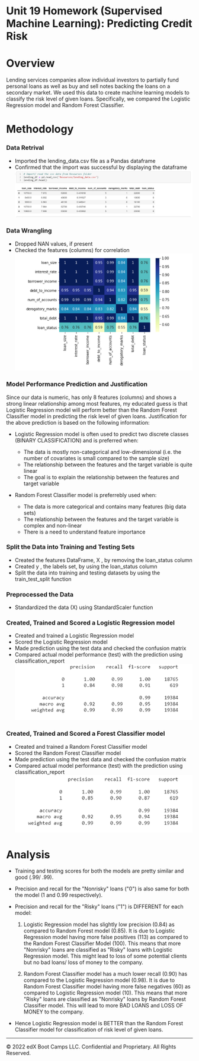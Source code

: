# Unit 19 Homework (Supervised Machine Learning): Predicting Credit Risk

# Overview
Lending services companies allow individual investors to partially fund personal loans as well as buy and sell notes
backing the loans on a secondary market. We used this data to create machine learning models to classify the risk level of given loans. Specifically, we compared the Logistic Regression model and Random Forest Classifier.

# Methodology
### Data Retrival
* Imported the lending_data.csv file as a Pandas dataframe 
* Confirmed that the import was successful by displaying the dataframe
![Dataframe](images/df.png)

### Data Wrangling
* Dropped NAN values, if present
* Checked the features (columns) for correlation
![corr_matrix](images/corr_matrix.png)

### Model Performance Prediction and Justification
Since our data is numeric, has only 8 features (columns) and shows a strong linear relationship among most features, my educated guess is that Logistic Regression model will perform better than the Random Forest Classifier model in predicting the risk level of given loans. Justification for the above prediction is based on the following information:

* Logistic Regression model is often used to predict two discrete classes (BINARY CLASSIFICATION) and is preferred when:
    * The data is mostly non-categorical and low-dimensional (i.e. the number of covariates is small compared to the sample size)
    * The relationship between the features and the target variable is quite linear
    * The goal is to explain the relationship between the features and target variable

* Random Forest Classifier model is preferrebly used when:
    * The data is more categorical and contains many features (big data sets)
    * The relationship between the features and the target variable is complex and non-linear
    * There is a need to understand feature importance

### Split the Data into Training and Testing Sets
* Created the features DataFrame, X , by removing the loan_status column 
* Created y , the labels set, by using the loan_status column 
* Split the data into training and testing datasets by using the train_test_split function 

### Preprocessed the Data
* Standardized the data (X) using StandardScaler function

### Created, Trained and Scored a Logistic Regression model 
* Created and trained a Logistic Regression model
* Scored the Logistic Regression model 
* Made prediction using the test data and checked the confusion matrix
* Compared actual model performance (test) with the prediction using classification_report
![Log_reg](images/lr_score_report.png)


### Created, Trained and Scored a Forest Classifier model 
* Created and trained a Random Forest Classifier model 
* Scored the Random Forest Classifier model 
* Made prediction using the test data and checked the confusion matrix
* Compared actual model performance (test) with the prediction using classification_report
![Alt text](images/rfc_score_report.png)

# Analysis
* Training and testing scores for both the models are pretty similar and good (.99/ .99).
* Precision and recall for the "Nonrisky" loans ("0") is also same for both the model (1 and 0.99 respectively).
* Precision and recall for the "Risky" loans ("1") is DIFFERENT for each model:
    1. Logistic Regression model has slightly low precision (0.84) as compared to Random Forest model (0.85). It is due to Logistic Regression model having more false positives (113) as compared to the Random Forest Classifier Model (100). This means that more "Nonrisky" loans are classified as "Risky" loans with Logistic Regression model. This might lead to loss of some potential clients but no bad loans/ loss of money to the company.  
  
    2. Random Forest Classifier model has a much lower recall (0.90) has compared to the Logistic Regression model (0.98). It is due to Random Forest Classifier model having more false negatives (60) as compared to Logistic Regression model (10). This means that more "Risky" loans are classified as "Nonrisky" loans by Random Forest Classifier model. This will lead to more BAD LOANS and LOSS OF MONEY to the company.  
    
* Hence Logistic Regression model is BETTER than the Random Forest Classifier model for classification of risk level of given loans.

---
© 2022 edX Boot Camps LLC. Confidential and Proprietary. All Rights Reserved.
